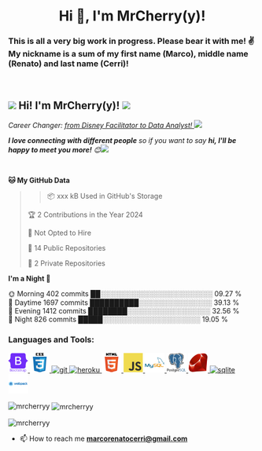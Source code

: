 <h1 align="center">Hi 👋, I'm MrCherry(y)!</h1>
<h3 align="center"> </h3>
<p align="left">
</p>
<h3 align="left">This is all a very big work in progress. Please bear it with me! ✌️
<br> My nickname is a sum of my first name (Marco), middle name (Renato) and last name (Cerri)! </h3><br>
<h2><img src="https://emojis.slackmojis.com/emojis/images/1531849430/4246/blob-sunglasses.gif?1531849430" width="30"/> Hi! I'm MrCherry(y)! <img src="https://media.giphy.com/media/12oufCB0MyZ1Go/giphy.gif" width="50"></h2>
<p><em>Career Changer: <a href="https://www.disneyworld.eu"> from Disney Facilitator to Data Analyst!
</a><img src="https://media.giphy.com/media/WUlplcMpOCEmTGBtBW/giphy.gif" width="30"> 
</em></p> 

<em><b>I love connecting with different people</b> so if you want to say <b>hi, I'll be happy to meet you more!</b> 😊</em><img src="https://media.giphy.com/media/LnQjpWaON8nhr21vNW/giphy.gif" width="60"> <br></p><br>


**🐱 My GitHub Data** <br>

>> 📦 xxx kB Used in GitHub's Storage <br>
 > 
> 🏆 2 Contributions in the Year 2024<br>
 > 
> 🚫 Not Opted to Hire<br>
 > 
> 📜 14 Public Repositories <br>
 > 
> 🔑 2 Private Repositories <br>
 
**I'm a Night 🦉** <br>

🌞 Morning                402 commits         ██░░░░░░░░░░░░░░░░░░░░░░░   09.27 % <br>
🌆 Daytime                1697 commits        ██████████░░░░░░░░░░░░░░░   39.13 % <br>
🌃 Evening                1412 commits        ████████░░░░░░░░░░░░░░░░░   32.56 % <br>
🌙 Night                  826 commits         █████░░░░░░░░░░░░░░░░░░░░   19.05 % <br>


<h3 align="left">Languages and Tools:</h3>
<p align="left"> <a href="https://getbootstrap.com" target="_blank" rel="noreferrer"> <img src="https://raw.githubusercontent.com/devicons/devicon/master/icons/bootstrap/bootstrap-plain-wordmark.svg" alt="bootstrap" width="40" height="40"/> </a> <a href="https://www.w3schools.com/css/" target="_blank" rel="noreferrer"> <img src="https://raw.githubusercontent.com/devicons/devicon/master/icons/css3/css3-original-wordmark.svg" alt="css3" width="40" height="40"/> </a> <a href="https://git-scm.com/" target="_blank" rel="noreferrer"> <img src="https://www.vectorlogo.zone/logos/git-scm/git-scm-icon.svg" alt="git" width="40" height="40"/> </a> <a href="https://heroku.com" target="_blank" rel="noreferrer"> <img src="https://www.vectorlogo.zone/logos/heroku/heroku-icon.svg" alt="heroku" width="40" height="40"/> </a> <a href="https://www.w3.org/html/" target="_blank" rel="noreferrer"> <img src="https://raw.githubusercontent.com/devicons/devicon/master/icons/html5/html5-original-wordmark.svg" alt="html5" width="40" height="40"/> </a> <a href="https://developer.mozilla.org/en-US/docs/Web/JavaScript" target="_blank" rel="noreferrer"> <img src="https://raw.githubusercontent.com/devicons/devicon/master/icons/javascript/javascript-original.svg" alt="javascript" width="40" height="40"/> </a> <a href="https://www.mysql.com/" target="_blank" rel="noreferrer"> <img src="https://raw.githubusercontent.com/devicons/devicon/master/icons/mysql/mysql-original-wordmark.svg" alt="mysql" width="40" height="40"/> </a> <a href="https://www.postgresql.org" target="_blank" rel="noreferrer"> <img src="https://raw.githubusercontent.com/devicons/devicon/master/icons/postgresql/postgresql-original-wordmark.svg" alt="postgresql" width="40" height="40"/> </a> <a href="https://www.ruby-lang.org/en/" target="_blank" rel="noreferrer"> <img src="https://raw.githubusercontent.com/devicons/devicon/master/icons/ruby/ruby-original.svg" alt="ruby" width="40" height="40"/> </a> <a href="https://www.sqlite.org/" target="_blank" rel="noreferrer"> <img src="https://www.vectorlogo.zone/logos/sqlite/sqlite-icon.svg" alt="sqlite" width="40" height="40"/> </a> <a href="https://webpack.js.org" target="_blank" rel="noreferrer"> <img src="https://raw.githubusercontent.com/devicons/devicon/d00d0969292a6569d45b06d3f350f463a0107b0d/icons/webpack/webpack-original-wordmark.svg" alt="webpack" width="40" height="40"/> </a> </p>
<p><img align="left" src="https://github-readme-stats.vercel.app/api/top-langs?username=mrcherryy&show_icons=true&locale=en&layout=compact" alt="mrcherryy" /></p>

<p>&nbsp;<img align="center" src="https://github-readme-stats.vercel.app/api?username=mrcherryy&show_icons=true&locale=en" alt="mrcherryy" /></p>

<p><img align="center" src="https://github-readme-streak-stats.herokuapp.com/?user=mrcherryy&" alt="mrcherryy" /></p>


- 📫 How to reach me **marcorenatocerri@gmail.com**



